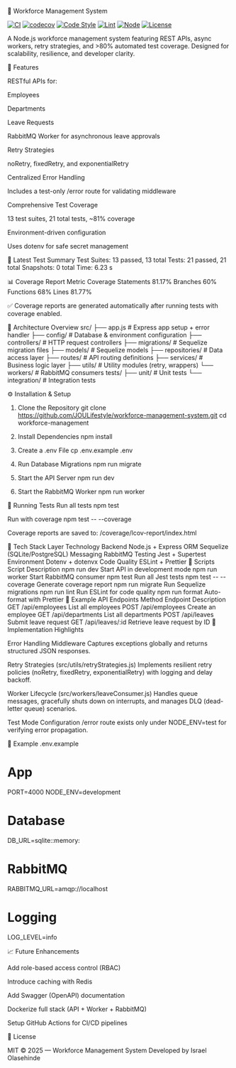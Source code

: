 🧭 Workforce Management System

[![CI](https://github.com/JOULifestyle/workforce-management-system/actions/workflows/ci.yml/badge.svg)](https://github.com/JOULifestyle/workforce-management-system/actions)
[![codecov](https://codecov.io/gh/JOULifestyle/workforce-management-system/branch/main/graph/badge.svg?token=186099bf-4d41-4e6f-b751-5283604fcad5)](https://codecov.io/gh/JOULifestyle/workforce-management-system)
[![Code Style](https://img.shields.io/badge/code%20style-Prettier-orange)](#)
[![Lint](https://img.shields.io/badge/lint-ESLint-blueviolet)](#)
[![Node](https://img.shields.io/badge/node-%3E%3D18-blue)](#)
[![License](https://img.shields.io/badge/license-MIT-lightgrey)](#)

A Node.js workforce management system featuring REST APIs, async workers, retry strategies, and >80% automated test coverage.
Designed for scalability, resilience, and developer clarity.

🚀 Features

RESTful APIs for:

Employees

Departments

Leave Requests

RabbitMQ Worker for asynchronous leave approvals

Retry Strategies

noRetry, fixedRetry, and exponentialRetry

Centralized Error Handling

Includes a test-only /error route for validating middleware

Comprehensive Test Coverage

13 test suites, 21 total tests, ~81% coverage

Environment-driven configuration

Uses dotenv for safe secret management

🧪 Latest Test Summary
Test Suites: 13 passed, 13 total
Tests:       21 passed, 21 total
Snapshots:   0 total
Time:        6.23 s

📊 Coverage Report
Metric	Coverage
Statements	81.17%
Branches	60%
Functions	68%
Lines	81.77%

✅ Coverage reports are generated automatically after running tests with coverage enabled.

🧱 Architecture Overview
src/
 ├── app.js                  # Express app setup + error handler
 ├── config/                 # Database & environment configuration
 ├── controllers/            # HTTP request controllers
 ├── migrations/             # Sequelize migration files
 ├── models/                 # Sequelize models
 ├── repositories/           # Data access layer
 ├── routes/                 # API routing definitions
 ├── services/               # Business logic layer
 ├── utils/                  # Utility modules (retry, wrappers)
 └── workers/                # RabbitMQ consumers
tests/
 ├── unit/                   # Unit tests
 └── integration/            # Integration tests

⚙️ Installation & Setup
1. Clone the Repository
git clone https://github.com/JOULifestyle/workforce-management-system.git
cd workforce-management

2. Install Dependencies
npm install

3. Create a .env File
cp .env.example .env

4. Run Database Migrations
npm run migrate

5. Start the API Server
npm run dev

6. Start the RabbitMQ Worker
npm run worker

🧭 Running Tests
Run all tests
npm test

Run with coverage
npm test -- --coverage


Coverage reports are saved to:
/coverage/lcov-report/index.html

🧰 Tech Stack
Layer	Technology
Backend	Node.js + Express
ORM	Sequelize (SQLite/PostgreSQL)
Messaging	RabbitMQ
Testing	Jest + Supertest
Environment	Dotenv + dotenvx
Code Quality	ESLint + Prettier
🧩 Scripts
Script	Description
npm run dev	Start API in development mode
npm run worker	Start RabbitMQ consumer
npm test	Run all Jest tests
npm test -- --coverage	Generate coverage report
npm run migrate	Run Sequelize migrations
npm run lint	Run ESLint for code quality
npm run format	Auto-format with Prettier
🧾 Example API Endpoints
Method	Endpoint	Description
GET	/api/employees	List all employees
POST	/api/employees	Create an employee
GET	/api/departments	List all departments
POST	/api/leaves	Submit leave request
GET	/api/leaves/:id	Retrieve leave request by ID
🧠 Implementation Highlights

Error Handling Middleware
Captures exceptions globally and returns structured JSON responses.

Retry Strategies (src/utils/retryStrategies.js)
Implements resilient retry policies (noRetry, fixedRetry, exponentialRetry) with logging and delay backoff.

Worker Lifecycle (src/workers/leaveConsumer.js)
Handles queue messages, gracefully shuts down on interrupts, and manages DLQ (dead-letter queue) scenarios.

Test Mode Configuration
/error route exists only under NODE_ENV=test for verifying error propagation.

🧾 Example .env.example
# App
PORT=4000
NODE_ENV=development

# Database
DB_URL=sqlite::memory:

# RabbitMQ
RABBITMQ_URL=amqp://localhost

# Logging
LOG_LEVEL=info

📈 Future Enhancements

 Add role-based access control (RBAC)

 Introduce caching with Redis

 Add Swagger (OpenAPI) documentation

 Dockerize full stack (API + Worker + RabbitMQ)

 Setup GitHub Actions for CI/CD pipelines

🪪 License

MIT © 2025 — Workforce Management System
Developed by Israel Olasehinde